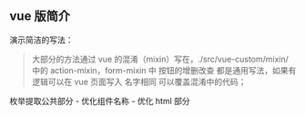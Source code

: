 ## vue 版简介

演示简洁的写法：

> 大部分的方法通过 vue 的混淆（mixin）写在，./src/vue-custom/mixin/中的 action-mixin，form-mixin 中
> 按钮的增删改查 都是通用写法，如果有逻辑可以在 vue 页面写入 名字相同 可以覆盖混淆中的代码；

枚举提取公共部分 -
优化组件名称 -
优化 html 部分
